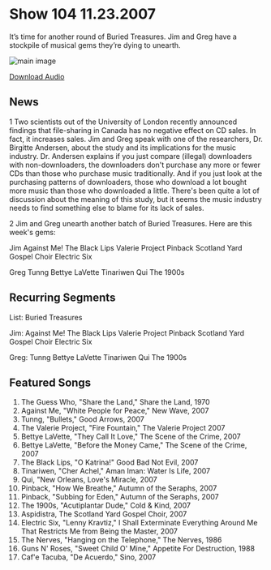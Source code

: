 # Show 104 11.23.2007
It’s time for another round of Buried Treasures. Jim and Greg have a stockpile of musical gems they’re dying to unearth.

![main image]()

[Download Audio](http://audio.soundopinions.org/streams/2007/11/so_20071123.m3u)

## News
1 Two scientists out of the University of London recently announced findings that file-sharing in Canada has no negative effect on CD sales. In fact, it increases sales. Jim and Greg speak with one of the researchers, Dr. Birgitte Andersen, about the study and its implications for the music industry. Dr. Andersen explains if you just compare (illegal) downloaders with non-downloaders, the downloaders don't purchase any more or fewer CDs than those who purchase music traditionally. And if you just look at the purchasing patterns of downloaders, those who download a lot bought more music than those who downloaded a little. There's been quite a lot of discussion about the meaning of this study, but it seems the music industry needs to find something else to blame for its lack of sales.

2 Jim and Greg unearth another batch of Buried Treasures. Here are this week's gems:

Jim
Against Me!
The Black Lips
Valerie Project
Pinback
Scotland Yard Gospel Choir
Electric Six

Greg
Tunng
Bettye LaVette
Tinariwen
Qui
The 1900s



## Recurring Segments
List: Buried Treasures

Jim:
Against Me!
The Black Lips
Valerie Project
Pinback
Scotland Yard Gospel Choir
Electric Six

Greg:
Tunng
Bettye LaVette
Tinariwen
Qui
The 1900s


## Featured Songs
1. The Guess Who, "Share the Land," Share the Land, 1970
2. Against Me, "White People for Peace," New Wave, 2007
3. Tunng, "Bullets," Good Arrows, 2007
4. The Valerie Project, "Fire Fountain," The Valerie Project 2007
5. Bettye LaVette, "They Call It Love," The Scene of the Crime, 2007
6. Bettye LaVette, "Before the Money Came," The Scene of the Crime, 2007
7. The Black Lips, "O Katrina!" Good Bad Not Evil, 2007
8. Tinariwen, "Cher Achel," Aman Iman: Water Is Life, 2007
9. Qui, "New Orleans, Love's Miracle, 2007
10. Pinback, "How We Breathe," Autumn of the Seraphs, 2007
11. Pinback, "Subbing for Eden," Autumn of the Seraphs, 2007
12. The 1900s, "Acutiplantar Dude," Cold & Kind, 2007
13. Aspidistra, The Scotland Yard Gospel Choir, 2007
14. Electric Six, "Lenny Kravtiz," I Shall Exterminate Everything Around Me That Restricts Me from Being the Master, 2007
15. The Nerves, "Hanging on the Telephone," The Nerves, 1986
16. Guns N' Roses, "Sweet Child O' Mine," Appetite For Destruction, 1988
17. Caf'e Tacuba, "De Acuerdo," Sino, 2007
